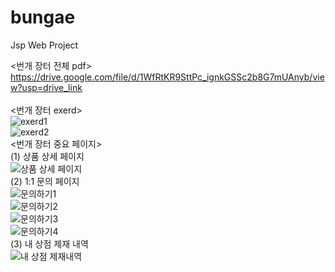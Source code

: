 # bungae
Jsp Web Project

<번개 장터 전체 pdf><br>
https://drive.google.com/file/d/1WfRtKR9SttPc_ignkGSSc2b8G7mUAnyb/view?usp=drive_link<br>
<br>
<번개 장터 exerd><br>
![exerd1](https://github.com/hjin111/bungae/assets/127267658/8a310561-8c38-4d17-8a85-018381770435)<br>
![exerd2](https://github.com/hjin111/bungae/assets/127267658/5ad89334-9f3f-44d0-9115-cb56419216fe)<br>
<번개 장터 중요 페이지><br>
(1) 상품 상세 페이지<br>
![상품 상세 페이지](https://github.com/hjin111/bungae/assets/127267658/6926f641-ca20-4588-8165-3d68d33787f9)<br>
(2) 1:1 문의 페이지<br>
![문의하기1](https://github.com/hjin111/bungae/assets/127267658/41cbf8d0-5290-4a50-bcdf-fba3bc2c0bcf)<br>
![문의하기2](https://github.com/hjin111/bungae/assets/127267658/fc66d43b-e5e0-463c-9777-552b4bbdfac8)<br>
![문의하기3](https://github.com/hjin111/bungae/assets/127267658/52bf0198-4df0-4a40-a00d-79a451736856)<br>
![문의하기4](https://github.com/hjin111/bungae/assets/127267658/7e2138db-1a5c-4bda-b92a-9461b393bba4)<br>
(3) 내 상점 제재 내역<br>
![내 상점 제재내역](https://github.com/hjin111/bungae/assets/127267658/3c9cd468-44cb-4c42-87eb-0598c74da2e2)

